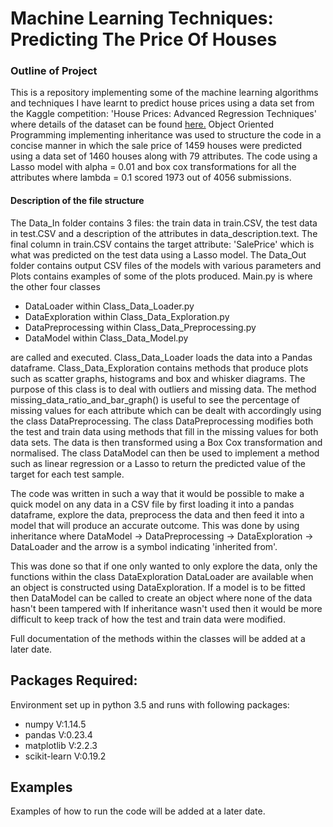 # Machine Learning Techniques: Predicting The Price Of Houses #
### Outline of Project ###
This is a repository implementing some of the machine learning algorithms and techniques I have learnt to predict house prices using a data set from the Kaggle competition: 'House Prices: Advanced Regression Techniques' where details of the dataset can be found [here.](https://www.kaggle.com/c/house-prices-advanced-regression-techniques) Object Oriented Programming implementing inheritance was used to structure the code in a concise manner in which the sale price of 1459 houses were predicted using a data set of 1460 houses along with 79 attributes. The code using a Lasso model with alpha = 0.01 and box cox transformations for all the attributes where lambda = 0.1 scored 1973 out of 4056 submissions.

#### Description of the file structure ####

The Data_In folder contains 3 files: the train data in train.CSV, the test data in test.CSV and a description of the attributes in data_description.text. The final column in train.CSV contains the target attribute: 'SalePrice' which is what was predicted on the test data using a Lasso model. The Data_Out folder contains output CSV files of the models with various parameters and Plots contains examples of some of the plots produced. Main.py is where the other four classes 
 * DataLoader within Class_Data_Loader.py
 * DataExploration within Class_Data_Exploration.py
 * DataPreprocessing within Class_Data_Preprocessing.py
 * DataModel within Class_Data_Model.py
 
 are called and executed. Class_Data_Loader loads the data into a Pandas dataframe. Class_Data_Exploration contains methods that produce plots such as scatter graphs, histograms and box and whisker diagrams. The purpose of this class is to deal with outliers and missing data. The method missing_data_ratio_and_bar_graph() is useful to see the percentage of missing values for each attribute which can be dealt with accordingly using the class DataPreprocessing. The class DataPreprocessing modifies both the test and train data using methods that fill in the missing values for both data sets. The data is then transformed using a Box Cox  transformation and normalised. The class DataModel can then be used to implement a method such as linear  regression or a Lasso to return the predicted value of the target for each test sample.
 
The code was written in such a way that it would be possible to make a quick model on any data in a CSV file by first loading it into a pandas dataframe, explore the data, preprocess the data and then feed it into a model that will produce an accurate outcome. This was done by using inheritance where DataModel -> DataPreprocessing -> DataExploration -> DataLoader and the arrow  is a symbol indicating 'inherited from'. 

This was done so that if one only wanted to only explore the data, only the functions within the class DataExploration DataLoader are available when an object is constructed using DataExploration. If a model is to be fitted then DataModel can be called to create an object where none of the data hasn't been tampered with If inheritance wasn't used then it would be more difficult to keep track of how the test and train data were modified. 

Full documentation of the methods within the classes will be added at a later date.

## Packages Required: ##
Environment set up in python 3.5 and runs with following packages:
* numpy        V:1.14.5
* pandas       V:0.23.4
* matplotlib   V:2.2.3
* scikit-learn V:0.19.2
<p>

## Examples ##
Examples of how to run the code will be added at a later date.
